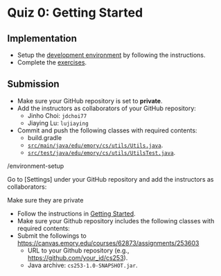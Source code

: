# Quiz 0: Getting Started

## Implementation

* Setup the [development environment](https://emory.gitbook.io/dsa-java/getting-started/environment-setup) by following the instructions.
* Complete the [exercises](https://emory.gitbook.io/dsa-java/getting-started/exercises).

## Submission

* Make sure your GitHub repository is set to **private**.
* Add the instructors as collaborators of your GitHub repository:
  * Jinho Choi: `jdchoi77`
  * Jiaying Lu: `lujiaying`  
* Commit and push the following classes with required contents:
  * build.gradle
  *  [`src/main/java/edu/emory/cs/utils/Utils.java`](https://github.com/emory-courses/dsa-java/blob/master/src/main/java/edu/emory/cs/utils/Utils.java).
  *  [`src/test/java/edu/emory/cs/utils/UtilsTest.java`](https://github.com/emory-courses/dsa-java/blob/master/src/test/java/edu/emory/cs/utils/UtilsTest.java).



/environment-setup





Go to [Settings] under your GitHub repository and add the instructors as collaborators:

Make sure they are private


* Follow the instructions in [Getting Started](getting_started.md).
* Make sure your Github repository includes the following classes with required contents:
* Submit the followings to https://canvas.emory.edu/courses/62873/assignments/253603
  * URL to your Github repository (e.g., https://github.com/your_id/cs253).
  * Java archive: `cs253-1.0-SNAPSHOT.jar`.